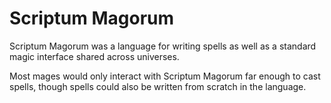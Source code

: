 # Scriptum Magorum

Scriptum Magorum was a language for writing spells as well as a standard magic interface shared across universes.

Most mages would only interact with Scriptum Magorum far enough to cast spells, though spells could also be written from scratch in the language.